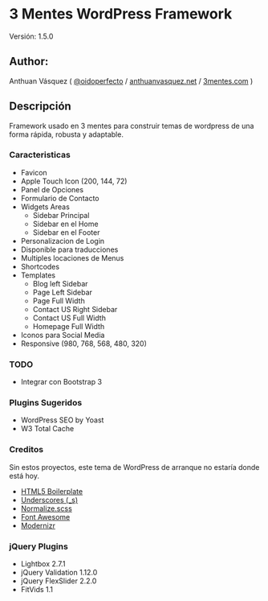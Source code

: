 # 3 Mentes WordPress Framework

Versión: 1.5.0

## Author:

Anthuan Vásquez ( [@oidoperfecto](twitter.com/odioperfecto) / [anthuanvasquez.net](anthuanvasquez.net) / [3mentes.com](3mentes.com) )

## Descripción
Framework usado en 3 mentes para construir temas de wordpress de una forma rápida, robusta y adaptable.

### Caracteristicas
* Favicon
* Apple Touch Icon (200, 144, 72)
* Panel de Opciones
* Formulario de Contacto
* Widgets Areas
  * Sidebar Principal
  * Sidebar en el Home
  * Sidebar en el Footer
* Personalizacion de Login
* Disponible para traducciones
* Multiples locaciones de Menus
* Shortcodes
* Templates
  * Blog left Sidebar
  * Page Left Sidebar
  * Page Full Width
  * Contact US Right Sidebar
  * Contact US Full Width
  * Homepage Full Width
* Iconos para Social Media
* Responsive (980, 768, 568, 480, 320)

### TODO
* Integrar con Bootstrap 3

### Plugins Sugeridos
* WordPress SEO by Yoast
* W3 Total Cache

### Creditos

Sin estos proyectos, este tema de WordPress de arranque no estaría donde está hoy.

* [HTML5 Boilerplate](http://html5boilerplate.com/)
* [Underscores (_s)](http://underscores.me/)
* [Normalize.scss](https://github.com/JohnAlbin/normalize-scss)
* [Font Awesome](http://fortawesome.github.io/Font-Awesome/icons/)
* [Modernizr](http://modernizr.com/)

### jQuery Plugins
* Lightbox 2.7.1
* jQuery Validation 1.12.0
* jQuery FlexSlider 2.2.0
* FitVids 1.1
